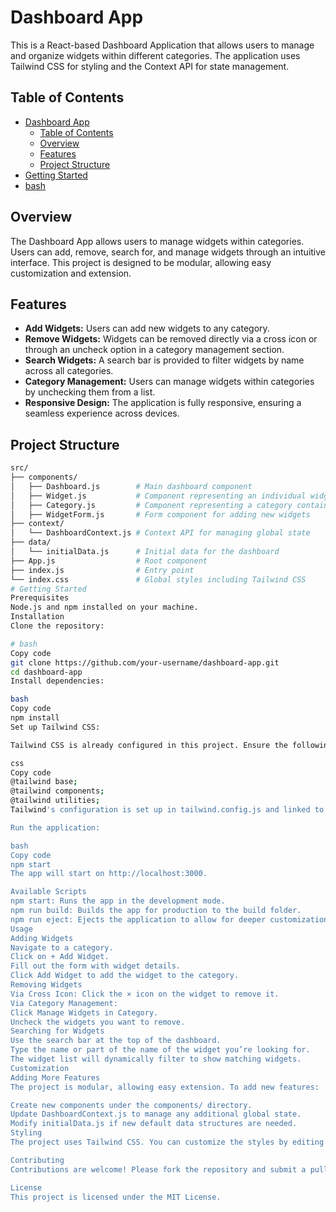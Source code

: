 # Dashboard App

This is a React-based Dashboard Application that allows users to manage and organize widgets within different categories. The application uses Tailwind CSS for styling and the Context API for state management.

## Table of Contents

- [Dashboard App](#dashboard-app)
  - [Table of Contents](#table-of-contents)
  - [Overview](#overview)
  - [Features](#features)
  - [Project Structure](#project-structure)
- [Getting Started](#getting-started)
- [bash](#bash)

## Overview

The Dashboard App allows users to manage widgets within categories. Users can add, remove, search for, and manage widgets through an intuitive interface. This project is designed to be modular, allowing easy customization and extension.

## Features

- **Add Widgets:** Users can add new widgets to any category.
- **Remove Widgets:** Widgets can be removed directly via a cross icon or through an uncheck option in a category management section.
- **Search Widgets:** A search bar is provided to filter widgets by name across all categories.
- **Category Management:** Users can manage widgets within categories by unchecking them from a list.
- **Responsive Design:** The application is fully responsive, ensuring a seamless experience across devices.

## Project Structure

```bash
src/
├── components/
│   ├── Dashboard.js        # Main dashboard component
│   ├── Widget.js           # Component representing an individual widget
│   ├── Category.js         # Component representing a category containing widgets
│   ├── WidgetForm.js       # Form component for adding new widgets
├── context/
│   └── DashboardContext.js # Context API for managing global state
├── data/
│   └── initialData.js      # Initial data for the dashboard
├── App.js                  # Root component
├── index.js                # Entry point
└── index.css               # Global styles including Tailwind CSS
# Getting Started
Prerequisites
Node.js and npm installed on your machine.
Installation
Clone the repository:

# bash
Copy code
git clone https://github.com/your-username/dashboard-app.git
cd dashboard-app
Install dependencies:

bash
Copy code
npm install
Set up Tailwind CSS:

Tailwind CSS is already configured in this project. Ensure the following is in src/index.css:

css
Copy code
@tailwind base;
@tailwind components;
@tailwind utilities;
Tailwind's configuration is set up in tailwind.config.js and linked to your project.

Run the application:

bash
Copy code
npm start
The app will start on http://localhost:3000.

Available Scripts
npm start: Runs the app in the development mode.
npm run build: Builds the app for production to the build folder.
npm run eject: Ejects the application to allow for deeper customization.
Usage
Adding Widgets
Navigate to a category.
Click on + Add Widget.
Fill out the form with widget details.
Click Add Widget to add the widget to the category.
Removing Widgets
Via Cross Icon: Click the × icon on the widget to remove it.
Via Category Management:
Click Manage Widgets in Category.
Uncheck the widgets you want to remove.
Searching for Widgets
Use the search bar at the top of the dashboard.
Type the name or part of the name of the widget you’re looking for.
The widget list will dynamically filter to show matching widgets.
Customization
Adding More Features
The project is modular, allowing easy extension. To add new features:

Create new components under the components/ directory.
Update DashboardContext.js to manage any additional global state.
Modify initialData.js if new default data structures are needed.
Styling
The project uses Tailwind CSS. You can customize the styles by editing tailwind.config.js or by adding custom CSS in index.css.

Contributing
Contributions are welcome! Please fork the repository and submit a pull request for any enhancements, bug fixes, or new features.

License
This project is licensed under the MIT License.
